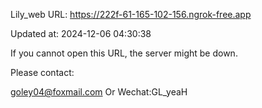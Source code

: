 Lily_web URL: https://222f-61-165-102-156.ngrok-free.app

Updated at: 2024-12-06 04:30:38

If you cannot open this URL, the server might be down.

Please contact: 

goley04@foxmail.com Or Wechat:GL_yeaH